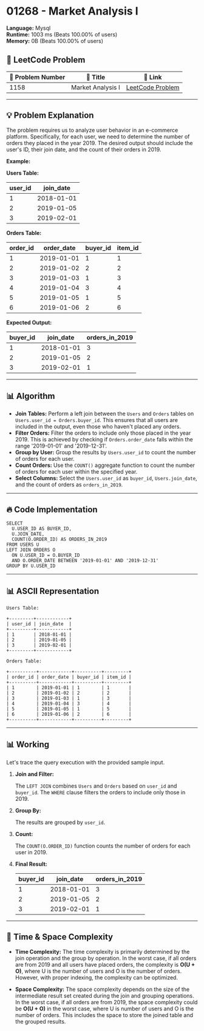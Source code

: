 # 01268 - Market Analysis I
    
**Language:** Mysql  
**Runtime:** 1003 ms (Beats 100.00% of users)  
**Memory:** 0B (Beats 100.00% of users)  

## 📝 **LeetCode Problem**
| 🔢 Problem Number | 📌 Title | 🔗 Link |
|------------------|--------------------------|--------------------------|
| 1158 | Market Analysis I | [LeetCode Problem](https://leetcode.com/problems/market-analysis-i/) |

---

## 💡 **Problem Explanation**

The problem requires us to analyze user behavior in an e-commerce platform. Specifically, for each user, we need to determine the number of orders they placed in the year 2019.  The desired output should include the user's ID, their join date, and the count of their orders in 2019.

**Example:**

**Users Table:**

| user_id | join_date  |
|---------|------------|
| 1       | 2018-01-01 |
| 2       | 2019-01-05 |
| 3       | 2019-02-01 |

**Orders Table:**

| order_id | order_date | buyer_id | item_id |
|----------|------------|----------|---------|
| 1        | 2019-01-01 | 1        | 1       |
| 2        | 2019-01-02 | 2        | 2       |
| 3        | 2019-01-03 | 1        | 3       |
| 4        | 2019-01-04 | 3        | 4       |
| 5        | 2019-01-05 | 1        | 5       |
| 6        | 2019-01-06 | 2        | 6       |

**Expected Output:**

| buyer_id | join_date  | orders_in_2019 |
|----------|------------|----------------|
| 1        | 2018-01-01 | 3              |
| 2        | 2019-01-05 | 2              |
| 3        | 2019-02-01 | 1              |

---

## 📊 **Algorithm**

*   **Join Tables:** Perform a left join between the `Users` and `Orders` tables on `Users.user_id = Orders.buyer_id`. This ensures that all users are included in the output, even those who haven't placed any orders.
*   **Filter Orders:** Filter the orders to include only those placed in the year 2019. This is achieved by checking if `Orders.order_date` falls within the range '2019-01-01' and '2019-12-31'.
*   **Group by User:** Group the results by `Users.user_id` to count the number of orders for each user.
*   **Count Orders:** Use the `COUNT()` aggregate function to count the number of orders for each user within the specified year.
*   **Select Columns:** Select the `Users.user_id` as `buyer_id`, `Users.join_date`, and the count of orders as `orders_in_2019`.

---

## 🔥 **Code Implementation**

```mysql
SELECT 
  U.USER_ID AS BUYER_ID,
  U.JOIN_DATE,
  COUNT(O.ORDER_ID) AS ORDERS_IN_2019
FROM USERS U
LEFT JOIN ORDERS O
  ON U.USER_ID = O.BUYER_ID 
  AND O.ORDER_DATE BETWEEN '2019-01-01' AND '2019-12-31'
GROUP BY U.USER_ID
```

---

## 📊 **ASCII Representation**

```
Users Table:

+---------+------------+
| user_id | join_date  |
+---------+------------+
| 1       | 2018-01-01 |
| 2       | 2019-01-05 |
| 3       | 2019-02-01 |
+---------+------------+

Orders Table:

+----------+------------+----------+---------+
| order_id | order_date | buyer_id | item_id |
+----------+------------+----------+---------+
| 1        | 2019-01-01 | 1        | 1       |
| 2        | 2019-01-02 | 2        | 2       |
| 3        | 2019-01-03 | 1        | 3       |
| 4        | 2019-01-04 | 3        | 4       |
| 5        | 2019-01-05 | 1        | 5       |
| 6        | 2019-01-06 | 2        | 6       |
+----------+------------+----------+---------+
```

---

## 📊 **Working**

Let's trace the query execution with the provided sample input.

1.  **Join and Filter:**

    The `LEFT JOIN` combines `Users` and `Orders` based on `user_id` and `buyer_id`.  The `WHERE` clause filters the orders to include only those in 2019.

2.  **Group By:**

    The results are grouped by `user_id`.

3.  **Count:**

    The `COUNT(O.ORDER_ID)` function counts the number of orders for each user in 2019.

4.  **Final Result:**

    | buyer_id | join_date  | orders_in_2019 |
    |----------|------------|----------------|
    | 1        | 2018-01-01 | 3              |
    | 2        | 2019-01-05 | 2              |
    | 3        | 2019-02-01 | 1              |

---

## 🚀 **Time & Space Complexity**

*   **Time Complexity:** The time complexity is primarily determined by the join operation and the group by operation. In the worst case, if all orders are from 2019 and all users have placed orders, the complexity is **O(U + O)**, where U is the number of users and O is the number of orders. However, with proper indexing, the complexity can be optimized.

*   **Space Complexity:** The space complexity depends on the size of the intermediate result set created during the join and grouping operations.  In the worst case, if all orders are from 2019, the space complexity could be **O(U + O)** in the worst case, where U is number of users and O is the number of orders. This includes the space to store the joined table and the grouped results.
    
